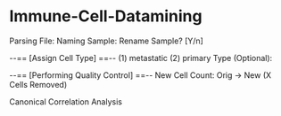 # Immune-Cell-Datamining


Parsing File:
Naming Sample: 
Rename Sample? [Y/n] 


--== [Assign Cell Type] ==--
(1) metastatic
(2) primary
Type (Optional): 


--== [Performing Quality Control] ==--
New Cell Count: Orig -> New
(X Cells Removed)





Canonical Correlation Analysis
